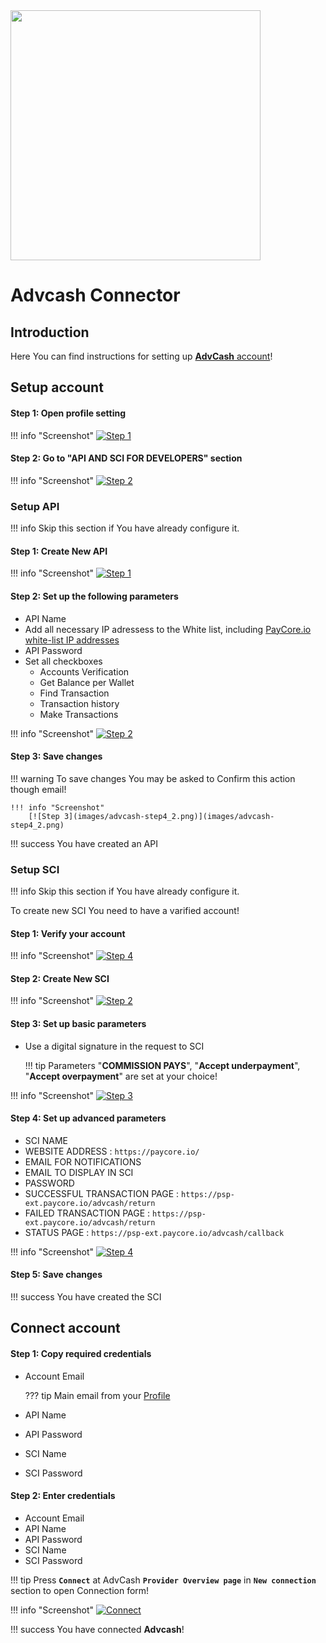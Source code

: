 <img src="https://static.openfintech.io/payment_providers/advcash/logo.svg?w=400" width="400px" >

# Advcash Connector

## Introduction

Here You can find  instructions for setting up [**AdvCash** account](https://wallet.advcash.com/)! 

## Setup account


#### Step 1: Open profile setting

!!! info "Screenshot"
    [![Step 1](images/advcash-step1.png)](images/advcash-step1.png)

#### Step 2: Go to "API AND SCI FOR DEVELOPERS" section

!!! info "Screenshot"
    [![Step 2](images/advcash-step2.png)](images/advcash-step2.png)

### Setup API

!!! info
    Skip this section if You have already configure it.

#### Step 1: Create New API

!!! info "Screenshot"
    [![Step 1](images/advcash-step3.png)](images/advcash-step3.png)

#### Step 2: Set up the following parameters

- API Name
- Add all necessary IP adressess to the White list, including  [PayСore.io white-list IP addresses](/ips/#white-list-ip-addresses)
- API Password
- Set all checkboxes
    -  Accounts Verification
    -  Get Balance per Wallet
    -  Find Transaction
    -  Transaction history
    -  Make Transactions

!!! info "Screenshot"
    [![Step 2](images/advcash-step4.png)](images/advcash-step4.png)
  
        
#### Step 3: Save changes

!!! warning
    To save changes You may be asked to Confirm this action though email!    
    
    !!! info "Screenshot"
        [![Step 3](images/advcash-step4_2.png)](images/advcash-step4_2.png)

!!! success
    You have created an API


    
### Setup SCI

!!! info
    Skip this section if You have already configure it.
    
To create new SCI You need to have a varified account!

#### Step 1: Verify your account

!!! info "Screenshot"
    [![Step 4](images/advcash-step5_1.png)](images/advcash-step5_1.png)
        
        

#### Step 2: Create New SCI

!!! info "Screenshot"
    [![Step 2](images/advcash-step5.png)](images/advcash-step5.png)

#### Step 3: Set up basic parameters

-  Use a digital signature in the request to SCI
    
    !!! tip
        Parameters "**COMMISSION PAYS**", "**Accept underpayment**", "**Accept overpayment**"  are set  at your choice!

!!! info "Screenshot"
    [![Step 3](images/advcash-step5_2.png)](images/advcash-step5_2.png)  
 

#### Step 4: Set up advanced parameters   

-  SCI NAME
-  WEBSITE ADDRESS : ```https://paycore.io/```
-  EMAIL FOR NOTIFICATIONS
-  EMAIL TO DISPLAY IN SCI
-  PASSWORD
-  SUCCESSFUL TRANSACTION PAGE : ```https://psp-ext.paycore.io/advcash/return```
-  FAILED TRANSACTION PAGE : ```https://psp-ext.paycore.io/advcash/return```
-  STATUS PAGE : ```https://psp-ext.paycore.io/advcash/callback```

!!! info "Screenshot"
    [![Step 4](images/advcash-step5_3.png)](images/advcash-step5_3.png)

#### Step 5: Save changes

!!! success
    You have created the SCI



## Connect account

#### Step 1: Copy required credentials

-  Account Email
    
    ??? tip
        Main email from your [Profile](https://wallet.advcash.com/pages/profile)

-  API Name
-  API Password
-  SCI Name
-  SCI Password



#### Step 2: Enter credentials

-  Account Email
-  API Name
-  API Password
-  SCI Name
-  SCI Password


!!! tip
    Press **`Connect`** at AdvCash **`Provider Overview page`** in **`New connection`** section to open Connection form!



!!! info "Screenshot"
    [![Connect](images/advcash_connect.png)](images/advcash_connect.png)



!!! success
    You have connected **Advcash**!